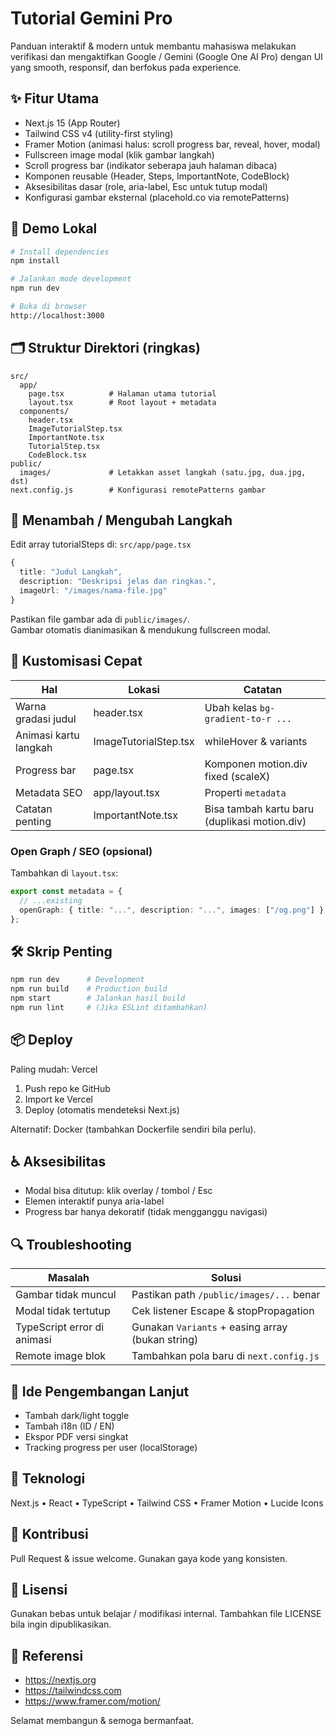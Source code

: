 # Tutorial Gemini Pro

Panduan interaktif & modern untuk membantu mahasiswa melakukan verifikasi dan mengaktifkan Google / Gemini (Google One AI Pro) dengan UI yang smooth, responsif, dan berfokus pada experience.

## ✨ Fitur Utama
- Next.js 15 (App Router)
- Tailwind CSS v4 (utility-first styling)
- Framer Motion (animasi halus: scroll progress bar, reveal, hover, modal)
- Fullscreen image modal (klik gambar langkah)
- Scroll progress bar (indikator seberapa jauh halaman dibaca)
- Komponen reusable (Header, Steps, ImportantNote, CodeBlock)
- Aksesibilitas dasar (role, aria-label, Esc untuk tutup modal)
- Konfigurasi gambar eksternal (placehold.co via remotePatterns)

## 🚀 Demo Lokal
```bash
# Install dependencies
npm install

# Jalankan mode development
npm run dev

# Buka di browser
http://localhost:3000
```

## 🗂 Struktur Direktori (ringkas)
```text
src/
  app/
    page.tsx          # Halaman utama tutorial
    layout.tsx        # Root layout + metadata
  components/
    header.tsx
    ImageTutorialStep.tsx
    ImportantNote.tsx
    TutorialStep.tsx
    CodeBlock.tsx
public/
  images/             # Letakkan asset langkah (satu.jpg, dua.jpg, dst)
next.config.js        # Konfigurasi remotePatterns gambar
```

## 🧩 Menambah / Mengubah Langkah
Edit array tutorialSteps di: `src/app/page.tsx`
```ts
{
  title: "Judul Langkah",
  description: "Deskripsi jelas dan ringkas.",
  imageUrl: "/images/nama-file.jpg"
}
```
Pastikan file gambar ada di `public/images/`.  
Gambar otomatis dianimasikan & mendukung fullscreen modal.

## 🎨 Kustomisasi Cepat
| Hal | Lokasi | Catatan |
|-----|--------|---------|
| Warna gradasi judul | header.tsx | Ubah kelas `bg-gradient-to-r ...` |
| Animasi kartu langkah | ImageTutorialStep.tsx | whileHover & variants |
| Progress bar | page.tsx | Komponen motion.div fixed (scaleX) |
| Metadata SEO | app/layout.tsx | Properti `metadata` |
| Catatan penting | ImportantNote.tsx | Bisa tambah kartu baru (duplikasi motion.div) |

### Open Graph / SEO (opsional)
Tambahkan di `layout.tsx`:
```ts
export const metadata = {
  // ...existing
  openGraph: { title: "...", description: "...", images: ["/og.png"] }
};
```

## 🛠 Skrip Penting
```bash
npm run dev      # Development
npm run build    # Production build
npm start        # Jalankan hasil build
npm run lint     # (Jika ESLint ditambahkan)
```

## 📦 Deploy
Paling mudah: Vercel  
1. Push repo ke GitHub  
2. Import ke Vercel  
3. Deploy (otomatis mendeteksi Next.js)  

Alternatif: Docker (tambahkan Dockerfile sendiri bila perlu).

## ♿ Aksesibilitas
- Modal bisa ditutup: klik overlay / tombol / Esc
- Elemen interaktif punya aria-label
- Progress bar hanya dekoratif (tidak mengganggu navigasi)

## 🔍 Troubleshooting
| Masalah | Solusi |
|---------|--------|
| Gambar tidak muncul | Pastikan path `/public/images/...` benar |
| Modal tidak tertutup | Cek listener Escape & stopPropagation |
| TypeScript error di animasi | Gunakan `Variants` + easing array (bukan string) |
| Remote image blok | Tambahkan pola baru di `next.config.js` |

## 🧪 Ide Pengembangan Lanjut
- Tambah dark/light toggle
- Tambah i18n (ID / EN)
- Ekspor PDF versi singkat
- Tracking progress per user (localStorage)

## 🧱 Teknologi
Next.js • React • TypeScript • Tailwind CSS • Framer Motion • Lucide Icons

## 🤝 Kontribusi
Pull Request & issue welcome. Gunakan gaya kode yang konsisten.

## 📄 Lisensi
Gunakan bebas untuk belajar / modifikasi internal. Tambahkan file LICENSE bila ingin dipublikasikan.

## 🔗 Referensi
- https://nextjs.org
- https://tailwindcss.com
- https://www.framer.com/motion/

Selamat membangun & semoga bermanfaat.
